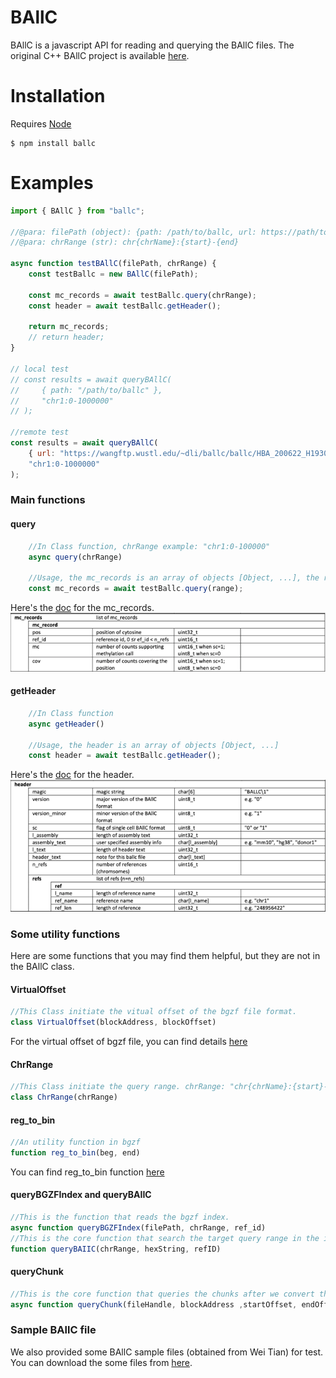 # BAllC
BAllC is a javascript API for reading and querying the BAllC files. The original C++ BAllC project is available [here](https://github.com/jksr/ballcools).

# Installation
Requires [Node](https://nodejs.org/)

    $ npm install ballc

# Examples
```javascript
import { BAllC } from "ballc";

//@para: filePath (object): {path: /path/to/ballc, url: https://path/to/ballc, ...}, path or url is required. 
//@para: chrRange (str): chr{chrName}:{start}-{end}

async function testBAllC(filePath, chrRange) {
    const testBallc = new BAllC(filePath);

    const mc_records = await testBallc.query(chrRange);
    const header = await testBallc.getHeader();
    
    return mc_records;
    // return header;
}

// local test
// const results = await queryBAllC(
//     { path: "/path/to/ballc" },
//     "chr1:0-1000000"
// );

//remote test
const results = await queryBAllC(
    { url: "https://wangftp.wustl.edu/~dli/ballc/ballc/HBA_200622_H1930001_A46_1_P2-1-F3-K1.ballc" },
    "chr1:0-1000000"
);
```

### Main functions

#### query

```javascript
    //In Class function, chrRange example: "chr1:0-100000"
    async query(chrRange)

    //Usage, the mc_records is an array of objects [Object, ...], the range format: "chr{chrName}:{start}-{end}"
    const mc_records = await testBallc.query(range);
```

Here's the [doc](https://github.com/jksr/ballcools/blob/main/doc/ballc_spec.pdf) for the mc_records.
![img.png](imgs/mc_records_format.png)

#### getHeader

```javascript
    //In Class function
    async getHeader()

    //Usage, the header is an array of objects [Object, ...]
    const header = await testBallc.getHeader();
```
Here's the [doc](https://github.com/jksr/ballcools/blob/main/doc/ballc_spec.pdf) for the header.
![header_format.png](imgs/header_format.png)

### Some utility functions

Here are some functions that you may find them helpful, but they are not in the BAllC class.

#### VirtualOffset
```javascript
//This Class initiate the vitual offset of the bgzf file format. 
class VirtualOffset(blockAddress, blockOffset)
```
For the virtual offset of bgzf file, you can find details [here](https://biopython.org/docs/1.75/api/Bio.bgzf.html)

#### ChrRange
```javascript
//This Class initiate the query range. chrRange: "chr{chrName}:{start}-{end}"
class ChrRange(chrRange)
```

#### reg_to_bin
```javascript
//An utility function in bgzf
function reg_to_bin(beg, end)
```
You can find reg_to_bin function [here](https://samtools.github.io/hts-specs/tabix.pdf)

#### queryBGZFIndex and queryBAIIC
```javascript
//This is the function that reads the bgzf index.
async function queryBGZFIndex(filePath, chrRange, ref_id)
//This is the core function that search the target query range in the index file(.bci)
function queryBAIIC(chrRange, hexString, refID)
```

#### queryChunk
```javascript
//This is the core function that queries the chunks after we convert the virtual offsets to the offsets in the .ballc file.
async function queryChunk(fileHandle, blockAddress ,startOffset, endOffset)
```

### Sample BAllC file
We also provided some BAllC sample files (obtained from Wei Tian) for test. You can download the some files from [here](https://wangftp.wustl.edu/~dli/ballc/ballc/).


